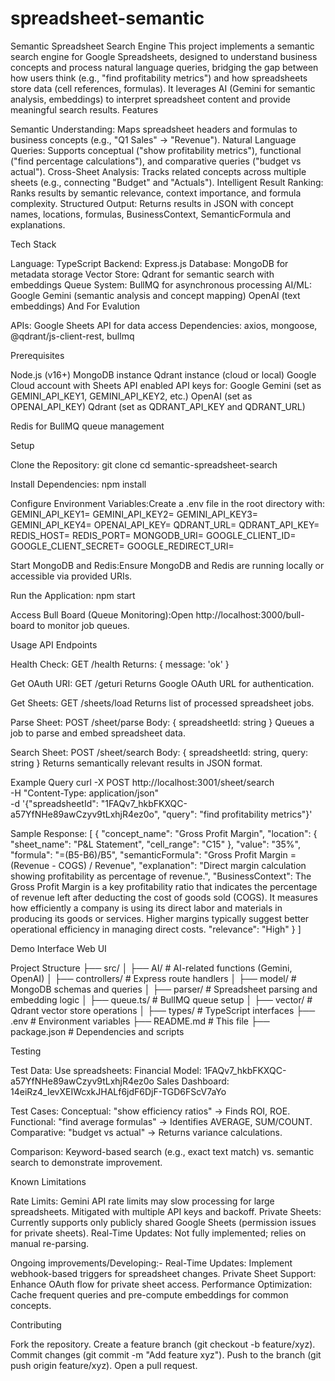 # spreadsheet-semantic


Semantic Spreadsheet Search Engine
This project implements a semantic search engine for Google Spreadsheets, designed to understand business concepts and process natural language queries, bridging the gap between how users think (e.g., "find profitability metrics") and how spreadsheets store data (cell references, formulas). It leverages AI (Gemini for semantic analysis, embeddings) to interpret spreadsheet content and provide meaningful search results.
Features

Semantic Understanding: Maps spreadsheet headers and formulas to business concepts (e.g., "Q1 Sales" → "Revenue").
Natural Language Queries: Supports conceptual ("show profitability metrics"), functional ("find percentage calculations"), and comparative queries ("budget vs actual").
Cross-Sheet Analysis: Tracks related concepts across multiple sheets (e.g., connecting "Budget" and "Actuals").
Intelligent Result Ranking: Ranks results by semantic relevance, context importance, and formula complexity.
Structured Output: Returns results in JSON with concept names, locations, formulas, BusinessContext, SemanticFormula and explanations.

Tech Stack

Language: TypeScript
Backend: Express.js
Database: MongoDB for metadata storage
Vector Store: Qdrant for semantic search with embeddings
Queue System: BullMQ for asynchronous processing
AI/ML:
Google Gemini (semantic analysis and concept mapping)
OpenAI (text embeddings) And For Evalution


APIs: Google Sheets API for data access
Dependencies: axios, mongoose, @qdrant/js-client-rest, bullmq

Prerequisites

Node.js (v16+)
MongoDB instance
Qdrant instance (cloud or local)
Google Cloud account with Sheets API enabled
API keys for:
Google Gemini (set as GEMINI_API_KEY1, GEMINI_API_KEY2, etc.)
OpenAI (set as OPENAI_API_KEY)
Qdrant (set as QDRANT_API_KEY and QDRANT_URL)


Redis for BullMQ queue management

Setup

Clone the Repository:
git clone <repository-url>
cd semantic-spreadsheet-search


Install Dependencies:
npm install


Configure Environment Variables:Create a .env file in the root directory with:
GEMINI_API_KEY1=<your-gemini-key-1>
GEMINI_API_KEY2=<your-gemini-key-2>
GEMINI_API_KEY3=<your-gemini-key-3>
GEMINI_API_KEY4=<your-gemini-key-4>
OPENAI_API_KEY=<your-openai-key>
QDRANT_URL=<your-qdrant-url>
QDRANT_API_KEY=<your-qdrant-key>
REDIS_HOST=<your-redis-host>
REDIS_PORT=<your-redis-port>
MONGODB_URI=<your-mongodb-uri>
GOOGLE_CLIENT_ID=<your-google-client-id>
GOOGLE_CLIENT_SECRET=<your-google-client-secret>
GOOGLE_REDIRECT_URI=<your-redirect-uri>


Start MongoDB and Redis:Ensure MongoDB and Redis are running locally or accessible via provided URIs.

Run the Application:
npm start


Access Bull Board (Queue Monitoring):Open http://localhost:3000/bull-board to monitor job queues.


Usage
API Endpoints

Health Check: GET /health
Returns: { message: 'ok' }


Get OAuth URI: GET /geturi
Returns Google OAuth URL for authentication.


Get Sheets: GET /sheets/load
Returns list of processed spreadsheet jobs.


Parse Sheet: POST /sheet/parse
Body: { spreadsheetId: string }
Queues a job to parse and embed spreadsheet data.


Search Sheet: POST /sheet/search
Body: { spreadsheetId: string, query: string }
Returns semantically relevant results in JSON format.



Example Query
curl -X POST http://localhost:3001/sheet/search \
-H "Content-Type: application/json" \
-d '{"spreadsheetId": "1FAQv7_hkbFKXQC-a57YfNHe89awCzyv9tLxhjR4ez0o", "query": "find profitability metrics"}'

Sample Response:
[
  {
    "concept_name": "Gross Profit Margin",
    "location": { "sheet_name": "P&L Statement", "cell_range": "C15" },
    "value": "35%",
    "formula": "=(B5-B6)/B5",
    "semanticFormula": "Gross Profit Margin = (Revenue - COGS) / Revenue",
    "explanation": "Direct margin calculation showing profitability as percentage of revenue.",
    "BusinessContext": The Gross Profit Margin is a key profitability ratio that indicates the percentage of revenue left after deducting the cost of goods sold (COGS). It measures how efficiently a company is using its direct labor and materials in producing its goods or services. Higher margins typically suggest better operational efficiency in managing direct costs.
    "relevance": "High"
  }
]

Demo Interface
Web UI

Project Structure
├── src/
│   ├── AI/                 # AI-related functions (Gemini, OpenAI)
│   ├── controllers/        # Express route handlers
│   ├── model/             # MongoDB schemas and queries
│   ├── parser/            # Spreadsheet parsing and embedding logic
│   ├── queue.ts/          # BullMQ queue setup
│   ├── vector/            # Qdrant vector store operations
│   ├── types/             # TypeScript interfaces
├── .env                   # Environment variables
├── README.md              # This file
├── package.json           # Dependencies and scripts

Testing

Test Data: Use spreadsheets:
Financial Model: 1FAQv7_hkbFKXQC-a57YfNHe89awCzyv9tLxhjR4ez0o
Sales Dashboard: 14eiRz4_IevXEIWcxkJHALf6jdF6DjF-TGD6FScV7aYo


Test Cases:
Conceptual: "show efficiency ratios" → Finds ROI, ROE.
Functional: "find average formulas" → Identifies AVERAGE, SUM/COUNT.
Comparative: "budget vs actual" → Returns variance calculations.


Comparison: Keyword-based search (e.g., exact text match) vs. semantic search to demonstrate improvement.

Known Limitations

Rate Limits: Gemini API rate limits may slow processing for large spreadsheets. Mitigated with multiple API keys and backoff.
Private Sheets: Currently supports only publicly shared Google Sheets (permission issues for private sheets).
Real-Time Updates: Not fully implemented; relies on manual re-parsing.

Ongoing improvements/Developing:-
Real-Time Updates: Implement webhook-based triggers for spreadsheet changes.
Private Sheet Support: Enhance OAuth flow for private sheet access.
Performance Optimization: Cache frequent queries and pre-compute embeddings for common concepts.

Contributing

Fork the repository.
Create a feature branch (git checkout -b feature/xyz).
Commit changes (git commit -m "Add feature xyz").
Push to the branch (git push origin feature/xyz).
Open a pull request.
